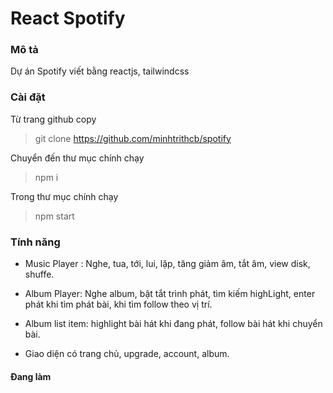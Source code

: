 # React Spotify

### Mô tả

Dự án Spotify viết bằng reactjs, tailwindcss

### Cài đặt

Từ trang github copy

> git clone https://github.com/minhtrithcb/spotify

Chuyển đến thư mục chính chạy

> npm i

Trong thư mục chính chạy

> npm start

### Tính năng

-   Music Player : Nghe, tua, tới, lui, lặp, tăng giảm âm, tắt âm, view disk, shuffe.

-   Album Player: Nghe album, bật tắt trình phát, tìm kiếm highLight, enter phát khi tìm phát bài, khi tìm follow theo vị trí.

-   Album list item: highlight bài hát khi đang phát, follow bài hát khi chuyển bài.

-   Giao diện có trang chủ, upgrade, account, album.

#### Đang làm
